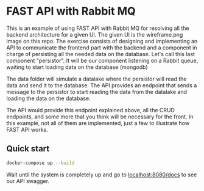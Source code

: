 # FAST API with Rabbit MQ

This is an example of using FAST API with Rabbit MQ for resolving all the backend architecture for a given UI. The given UI is the wireframe.png image on this repo. The exercise consists of designing and implementing an API to communicate the frontend part with the backend and a component in charge of persisting all the needed data on the database. Let's call this last component "persistor". It will be our component listening on a Rabbit queue, waiting to start loading data on the database (mongodb)

The data folder will simulate a datalake where the persistor will read the data and send it to the database. The API provides an endpoint that sends a message to the persistor to start reading the data from the datalake and loading the data on the database.

The API would provide this endpoint explained above, all the CRUD endpoints, and some more that you think will be necessary for the front. In this example, not all of them are implemented, just a few to illustrate how FAST API works. 

## Quick start

```bash
docker-compose up --build
```

Wait until the system is completely up and go to [localhost:8080/docs](http://localhost:8080/docs) to see our API swagger.

